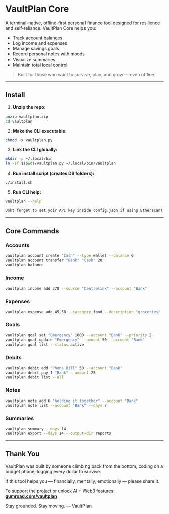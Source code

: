 # VaultPlan Core

A terminal-native, offline-first personal finance tool designed for resilience and self-reliance. VaultPlan Core helps you:

- Track account balances
- Log income and expenses
- Manage savings goals
- Record personal notes with moods
- Visualize summaries
- Maintain total local control

> Built for those who want to survive, plan, and grow — even offline.

---

## Install

1. **Unzip the repo:**
```bash
unzip vaultplan.zip
cd vaultplan
```

2. **Make the CLI executable:**
```bash
chmod +x vaultplan.py
```

3. **Link the CLI globally:**
```bash
mkdir -p ~/.local/bin
ln -sf $(pwd)/vaultplan.py ~/.local/bin/vaultplan
```

4. **Run install script (creates DB folders):**
```bash
./install.sh
```

5. **Run CLI help:**
```bash
vaultplan --help

Dokt forget to set yoir API key inside config.json if using Etherscan!!
```

---

## Core Commands

### Accounts
```bash
vaultplan account create "Cash" --type wallet --balance 0
vaultplan account transfer "Bank" "Cash" 20
vaultplan balance
```

### Income
```bash
vaultplan income add 370 --source "Centrelink" --account "Bank"
```

### Expenses
```bash
vaultplan expense add 45.50 --category food --description "groceries" --account "Bank" --note "first run"
```

### Goals
```bash
vaultplan goal set "Emergency" 1000 --account "Bank" --priority 2
vaultplan goal update "Emergency" --amount 50 --account "Bank"
vaultplan goal list --status active
```

### Debits
```bash
vaultplan debit add "Phone Bill" 50 --account "Bank"
vaultplan debit pay 1 "Bank" --amount 25
vaultplan debit list --all
```

### Notes
```bash
vaultplan note add 6 "holding it together" --account "Bank"
vaultplan note list --account "Bank" --days 7
```

### Summaries
```bash
vaultplan summary --days 14
vaultplan export --days 14 --output-dir reports
```

---

## Thank You

VaultPlan was built by someone climbing back from the bottom, coding on a budget phone, logging every dollar to survive.

If this tool helps you — financially, mentally, emotionally — please share it.

To support the project or unlock AI + Web3 features:
**[gumroad.com/vaultplan](https://gumroad.com/vaultplan)**

Stay grounded. Stay moving.
— VaultPlan
